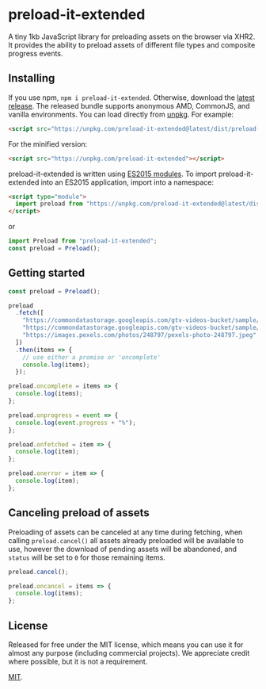 # preload-it-extended

A tiny 1kb JavaScript library for preloading assets on the browser via XHR2.
It provides the ability to preload assets of different file types and composite progress events.

## Installing

If you use npm, `npm i preload-it-extended`. Otherwise, download the [latest release](https://github.com/andreupifarre/preload-it-extended/releases/latest). The released bundle supports anonymous AMD, CommonJS, and vanilla environments. You can load directly from [unpkg](https://unpkg.com/preload-it-extended/). For example:

```html
<script src="https://unpkg.com/preload-it-extended@latest/dist/preload-it-extended.js"></script>
```

For the minified version:

```html
<script src="https://unpkg.com/preload-it-extended"></script>
```

preload-it-extended is written using [ES2015 modules](http://www.2ality.com/2014/09/es6-modules-final.html). To import preload-it-extended into an ES2015 application, import into a namespace:

```html
<script type="module">
  import preload from "https://unpkg.com/preload-it-extended@latest/dist/preload-it-extended.esm.min.js";
</script>
```

or

```js
import Preload from "preload-it-extended";
const preload = Preload();
```

## Getting started

```js
const preload = Preload();

preload
  .fetch([
    "https://commondatastorage.googleapis.com/gtv-videos-bucket/sample/ForBiggerEscapes.mp4",
    "https://commondatastorage.googleapis.com/gtv-videos-bucket/sample/BigBuckBunny.mp4",
    "https://images.pexels.com/photos/248797/pexels-photo-248797.jpeg"
  ])
  .then(items => {
    // use either a promise or 'oncomplete'
    console.log(items);
  });

preload.oncomplete = items => {
  console.log(items);
};

preload.onprogress = event => {
  console.log(event.progress + "%");
};

preload.onfetched = item => {
  console.log(item);
};

preload.onerror = item => {
  console.log(item);
};
```

## Canceling preload of assets

Preloading of assets can be canceled at any time during fetching, when calling `preload.cancel()` all assets already preloaded will be available to use, however the download of pending assets will be abandoned, and `status` will be set to `0` for those remaining items.

```js
preload.cancel();

preload.oncancel = items => {
  console.log(items);
};
```

## License

Released for free under the MIT license, which means you can use it for almost any purpose (including commercial projects). We appreciate credit where possible, but it is not a requirement.

[MIT](LICENSE).
